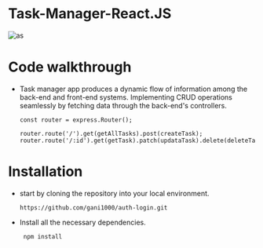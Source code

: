 # Task-Manager-React.JS

![as](https://github.com/gani1000/task-manager/assets/107857762/51da6f31-2ccd-4e2b-88a5-a82cb1ae4961)


# Code walkthrough

- Task manager app produces a dynamic flow of information among the back-end and front-end systems.
  Implementing CRUD operations seamlessly by fetching data through the back-end's controllers.

      const router = express.Router();
      
      router.route('/').get(getAllTasks).post(createTask);
      router.route('/:id').get(getTask).patch(updataTask).delete(deleteTask);
  

# Installation
  - start by cloning the repository into your local environment.
  
        https://github.com/gani1000/auth-login.git
  
  - Install all the necessary dependencies.
  
         npm install
